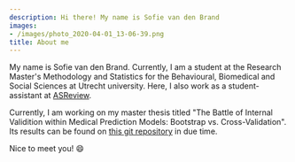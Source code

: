 ```yaml
---
description: Hi there! My name is Sofie van den Brand
images:
- /images/photo_2020-04-01_13-06-39.png
title: About me 
---
```


My name is Sofie van den Brand. Currently, I am a student at the Research Master's Methodology and Statistics for the Behavioural, Biomedical and Social Sciences at Utrecht university. Here, I also work as a student-assistant at [ASReview](http://asreview.nl/).

Currently, I am working on my master thesis titled "The Battle of Internal Validition within Medical Prediction Models: Bootstrap vs. Cross-Validation". Its results can be found on [this git repository](https://github.com/SagevdBrand/Master-thesis) in due time.

Nice to meet you! :smile:

